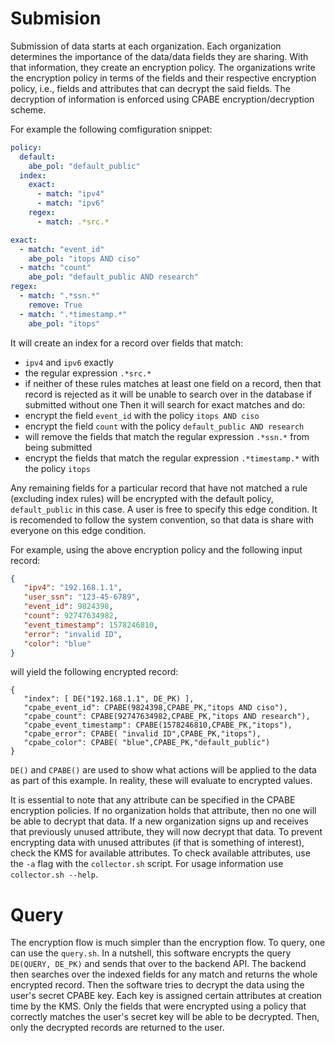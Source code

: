 # Submision

Submission of data starts at each organization. Each organization determines the importance of the data/data fields they are sharing. With that information, they create an encryption policy. The organizations write the encryption policy in terms of the fields and their respective encryption policy, i.e., fields and attributes that can decrypt the said fields. The decryption of information is enforced using CPABE encryption/decryption scheme.

For example the following comfiguration snippet:   

```yaml
policy:
  default:
    abe_pol: "default_public"
  index:
    exact:
      - match: "ipv4"
      - match: "ipv6"
    regex:
      - match: .*src.*

exact:
  - match: "event_id"
    abe_pol: "itops AND ciso"
  - match: "count"
    abe_pol: "default_public AND research"
regex:
  - match: ".*ssn.*"
    remove: True
  - match: ".*timestamp.*"
    abe_pol: "itops"
```

It will create an index for a record over fields that match:
- `ipv4` and `ipv6` exactly 
- the regular expression `.*src.*`
- if neither of these rules matches at least one field on a  record, then that record is rejected as it will be unable to search over in the database if submitted without one
Then it will search for exact matches and do:
- encrypt the field `event_id` with the policy `itops AND ciso`
- encrypt the field `count` with the policy `default_public AND research`
- will remove the fields that match the regular expression `.*ssn.*` from being submitted
- encrypt the fields that match the regular expression `.*timestamp.*` with the policy `itops`

Any remaining fields for a particular record that have not matched a rule (excluding index rules) will be encrypted with the default policy, `default_public` in this case. A user is free to specify this edge condition. It is recomended to follow the system convention, so that data is share with everyone on this edge condition.

For example, using the above encryption policy and the following input record:   

```json
{
   "ipv4": "192.168.1.1",
   "user_ssn": "123-45-6789",
   "event_id": 9824398,
   "count": 92747634982,
   "event_timestamp": 1578246810,
   "error": "invalid ID",
   "color": "blue"
}
```
will yield the following encrypted record:   

```
{
   "index": [ DE("192.168.1.1", DE_PK) ],
   "cpabe_event_id": CPABE(9824398,CPABE_PK,"itops AND ciso"),
   "cpabe_count": CPABE(92747634982,CPABE_PK,"itops AND research"),
   "cpabe_event_timestamp": CPABE(1578246810,CPABE_PK,"itops"),
   "cpabe_error": CPABE( "invalid ID",CPABE_PK,"itops"),
   "cpabe_color": CPABE( "blue",CPABE_PK,"default_public")
}
```
`DE()` and `CPABE()` are used to show what actions will be applied to the data as part of this example. In reality, these will evaluate to encrypted values.

It is essential to note that any attribute can be specified in the CPABE encryption policies. If no organization holds that attribute, then no one will be able to decrypt that data. If a new organization signs up and receives that previously unused attribute, they will now decrypt that data. To prevent encrypting data with unused attributes (if that is something of interest), check the KMS for available attributes. To check available attributes, use the `-a` flag with the `collector.sh` script. For usage information use `collector.sh --help`.

# Query

The encryption flow is much simpler than the encryption flow. To query, one can use the `query.sh`. In a nutshell, this software encrypts the query `DE(QUERY, DE_PK)` and sends that over to the backend API. The backend then searches over the indexed fields for any match and returns the whole encrypted record. Then the software tries to decrypt the data using the user's secret CPABE key. Each key is assigned certain attributes at creation time by the KMS. Only the fields that were encrypted using a policy that correctly matches the user's secret key will be able to be decrypted. Then, only the decrypted records are returned to the user.
